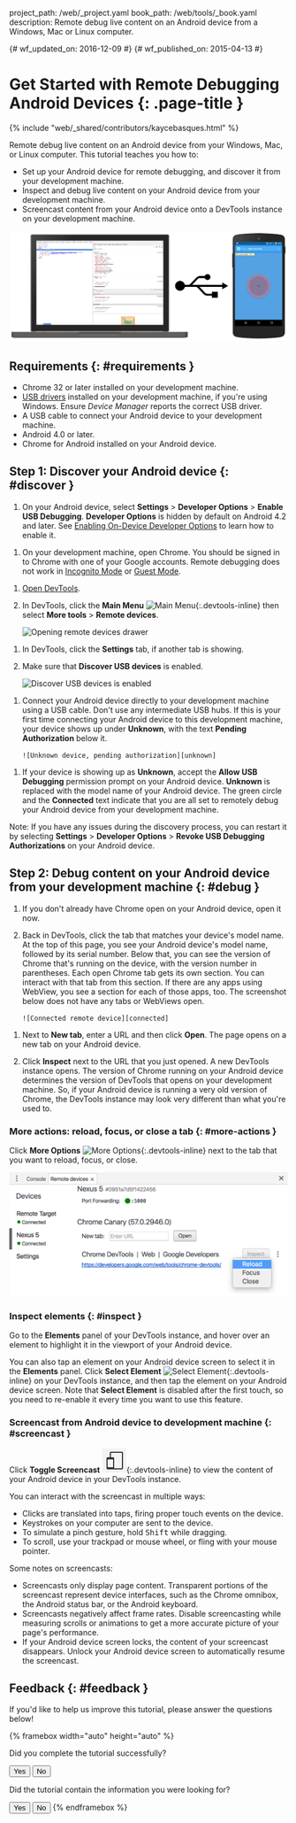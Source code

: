 project_path: /web/_project.yaml
book_path: /web/tools/_book.yaml
description: Remote debug live content on an Android device from a Windows,  Mac or Linux computer.

{# wf_updated_on: 2016-12-09 #}
{# wf_published_on: 2015-04-13 #}

<style>
.devtools-inline {
  max-height: 1em;
  vertical-align: middle;
}
</style>

# Get Started with Remote Debugging Android Devices {: .page-title }

{% include "web/_shared/contributors/kaycebasques.html" %}

Remote debug live content on an Android device from your 
Windows, Mac, or Linux computer. This tutorial teaches you how to:

* Set up your Android device for remote debugging, and discover it from
  your development machine.
* Inspect and debug live content on your Android device from your development
  machine.
* Screencast content from your Android device onto a DevTools instance on your
  development machine.

![remote debugging illustration](imgs/remote-debugging.png)

## Requirements {: #requirements }

* Chrome 32 or later installed on your development machine.
* [USB drivers][drivers] installed on your development machine, if you're using
  Windows. Ensure _Device Manager_ reports the correct USB driver.
* A USB cable to connect your Android device to your development machine.
* Android 4.0 or later.
* Chrome for Android installed on your Android device.

[drivers]: https://developer.android.com/tools/extras/oem-usb.html

## Step 1: Discover your Android device {: #discover }

1. On your Android device, select **Settings** > **Developer Options** >
   **Enable USB Debugging**. **Developer Options** is hidden by default on
   Android 4.2 and later. See [Enabling On-Device Developer Options][android]
   to learn how to enable it.

[android]: https://developer.android.com/studio/run/device.html#developer-device-options

1. On your development machine, open Chrome. You should be signed in to
   Chrome with one of your Google accounts. Remote debugging does not work in
   [Incognito Mode][incognito] or [Guest Mode][guest].

[guest]: https://support.google.com/chrome/answer/6130773
[incognito]: https://support.google.com/chrome/answer/95464

1. [Open DevTools](/web/tools/chrome-devtools/#open).

1. In DevTools, click the **Main Menu** ![Main Menu][main]{:.devtools-inline} 
   then select **More tools** > **Remote devices**. 

     ![Opening remote devices drawer][open]

[main]: /web/tools/chrome-devtools/images/three-dot.png
[open]: /web/tools/chrome-devtools/remote-debugging/imgs/open-remote-devices.png

1. In DevTools, click the **Settings** tab, if another tab is showing.

1. Make sure that **Discover USB devices** is enabled.

     ![Discover USB devices is enabled][discover]

[discover]: /web/tools/chrome-devtools/remote-debugging/imgs/discover-usb-devices.png

1. Connect your Android device directly to your development machine using a USB
   cable. Don't use any intermediate USB hubs. If this is your first time
   connecting your Android device to this development machine, your device
   shows up under **Unknown**, with the text **Pending Authorization** below
   it.

       ![Unknown device, pending authorization][unknown]

[unknown]: /web/tools/chrome-devtools/remote-debugging/imgs/unknown-device.png

1. If your device is showing up as **Unknown**, accept the **Allow USB
   Debugging** permission prompt on your Android device. **Unknown** is
   replaced with the model name of your Android device. The green circle
   and the **Connected** text indicate that you are all set to remotely
   debug your Android device from your development machine.

Note: If you have any issues during the discovery process, you 
can restart it by selecting **Settings** > **Developer Options** >
**Revoke USB Debugging Authorizations** on your Android device.

## Step 2: Debug content on your Android device from your development machine {: #debug }

1. If you don't already have Chrome open on your Android device, open it now.

1. Back in DevTools, click the tab that matches your device's
   model name. At the top of this page, you see your Android device's model
   name, followed by its serial number. Below that, you can see the version
   of Chrome that's running on the device, with the version number in
   parentheses. Each open Chrome tab gets its own section. You can interact
   with that tab from this section. If there are any apps using WebView, you
   see a section for each of those apps, too. The screenshot below does not
   have any tabs or WebViews open.

       ![Connected remote device][connected]

[connected]: /web/tools/chrome-devtools/remote-debugging/imgs/connected-remote-device.png

1. Next to **New tab**, enter a URL and then click **Open**. The page opens
   on a new tab on your Android device.

1. Click **Inspect** next to the URL that you just opened. A new DevTools
   instance opens. The version of Chrome running on your Android device
   determines the version of DevTools that opens on your development machine.
   So, if your Android device is running a very old version of Chrome, the
   DevTools instance may look very different than what you're used to.

### More actions: reload, focus, or close a tab {: #more-actions }

Click **More Options** ![More Options][more]{:.devtools-inline} next to the
tab that you want to reload, focus, or close.

[more]: /web/tools/chrome-devtools/images/three-dot.png

![reload, focus, or close a tab](imgs/reload.png)

### Inspect elements {: #inspect }

Go to the **Elements** panel of your DevTools instance, and hover over an
element to highlight it in the viewport of your Android device.

You can also tap an element on your Android device screen to select it in the
**Elements** panel. Click **Select Element** ![Select
Element][select]{:.devtools-inline} on your DevTools instance, and then tap
the element on your Android device screen. Note that **Select Element**
is disabled after the first touch, so you need to re-enable it every time
you want to use this feature.

[select]: imgs/select-element.png

### Screencast from Android device to development machine {: #screencast }

Click **Toggle Screencast** ![Toggle Screencast][screencast]{:.devtools-inline}
to view the content of your Android device in your DevTools instance.

[screencast]: imgs/toggle-screencast.png

You can interact with the screencast in multiple ways:

* Clicks are translated into taps, firing proper touch events on the device. 
* Keystrokes on your computer are sent to the device. 
* To simulate a pinch gesture, hold <kbd>Shift</kbd> while dragging. 
* To scroll, use your trackpad or mouse wheel, or fling with your mouse
  pointer.

Some notes on screencasts:

* Screencasts only display page content. Transparent portions of the screencast 
  represent device interfaces, such as the Chrome omnibox, the Android status 
  bar, or the Android keyboard.
* Screencasts negatively affect frame rates. Disable screencasting while
  measuring scrolls or animations to get a more accurate picture of your
  page's performance.
* If your Android device screen locks, the content of your screencast
  disappears. Unlock your Android device screen to automatically resume the
  screencast.

## Feedback {: #feedback }

If you'd like to help us improve this tutorial, please answer the
questions below!

{% framebox width="auto" height="auto" %}
<p>Did you complete the tutorial successfully?</p>
<button class="gc-analytics-event"
   data-category="DevTools / Remote Debugging"
   data-label="Completed / Yes">Yes</button>
<button class="gc-analytics-event"
   data-category="DevTools / Remote Debugging"
   data-label="Completed / No">No</button>
<p>Did the tutorial contain the information you were looking for?</p>
<button class="gc-analytics-event"
   data-category="DevTools / Remote Debugging"
   data-label="Relevant / Yes">Yes</button>
<button class="gc-analytics-event"
   data-category="DevTools / Remote Debugging"
   data-label="Relevant / No">No</button>
{% endframebox %}
